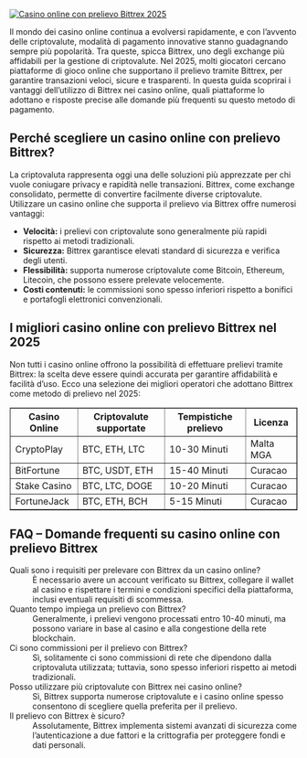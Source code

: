 [![Casino online con prelievo Bittrex 2025](https://123-caf.pages.dev/gitsignup.png)](https://vrmoo.ru/Bt82HjjY)

<p>Il mondo dei casino online continua a evolversi rapidamente, e con l’avvento delle criptovalute, modalità di pagamento innovative stanno guadagnando sempre più popolarità. Tra queste, spicca Bittrex, uno degli exchange più affidabili per la gestione di criptovalute. Nel 2025, molti giocatori cercano piattaforme di gioco online che supportano il prelievo tramite Bittrex, per garantire transazioni veloci, sicure e trasparenti. In questa guida scoprirai i vantaggi dell’utilizzo di Bittrex nei casino online, quali piattaforme lo adottano e risposte precise alle domande più frequenti su questo metodo di pagamento.</p>  <h2>Perché scegliere un casino online con prelievo Bittrex?</h2> <p>La criptovaluta rappresenta oggi una delle soluzioni più apprezzate per chi vuole coniugare privacy e rapidità nelle transazioni. Bittrex, come exchange consolidato, permette di convertire facilmente diverse criptovalute. Utilizzare un casino online che supporta il prelievo via Bittrex offre numerosi vantaggi:</p> <ul>   <li><strong>Velocità:</strong> i prelievi con criptovalute sono generalmente più rapidi rispetto ai metodi tradizionali.</li>   <li><strong>Sicurezza:</strong> Bittrex garantisce elevati standard di sicurezza e verifica degli utenti.</li>   <li><strong>Flessibilità:</strong> supporta numerose criptovalute come Bitcoin, Ethereum, Litecoin, che possono essere prelevate velocemente.</li>   <li><strong>Costi contenuti:</strong> le commissioni sono spesso inferiori rispetto a bonifici e portafogli elettronici convenzionali.</li> </ul>  <h2>I migliori casino online con prelievo Bittrex nel 2025</h2> <p>Non tutti i casino online offrono la possibilità di effettuare prelievi tramite Bittrex: la scelta deve essere quindi accurata per garantire affidabilità e facilità d’uso. Ecco una selezione dei migliori operatori che adottano Bittrex come metodo di prelievo nel 2025:</p>  <table border="1" cellpadding="8" cellspacing="0">   <thead>     <tr>       <th>Casino Online</th>       <th>Criptovalute supportate</th>       <th>Tempistiche prelievo</th>       <th>Licenza</th>     </tr>   </thead>   <tbody>     <tr>       <td>CryptoPlay</td>       <td>BTC, ETH, LTC</td>       <td>10-30 Minuti</td>       <td>Malta MGA</td>     </tr>     <tr>       <td>BitFortune</td>       <td>BTC, USDT, ETH</td>       <td>15-40 Minuti</td>       <td>Curacao</td>     </tr>     <tr>       <td>Stake Casino</td>       <td>BTC, LTC, DOGE</td>       <td>10-20 Minuti</td>       <td>Curacao</td>     </tr>     <tr>       <td>FortuneJack</td>       <td>BTC, ETH, BCH</td>       <td>5-15 Minuti</td>       <td>Curacao</td>     </tr>   </tbody> </table>  <h2>FAQ – Domande frequenti su casino online con prelievo Bittrex</h2> <dl>   <dt>Quali sono i requisiti per prelevare con Bittrex da un casino online?</dt>   <dd>È necessario avere un account verificato su Bittrex, collegare il wallet al casino e rispettare i termini e condizioni specifici della piattaforma, inclusi eventuali requisiti di scommessa.</dd>    <dt>Quanto tempo impiega un prelievo con Bittrex?</dt>   <dd>Generalmente, i prelievi vengono processati entro 10-40 minuti, ma possono variare in base al casino e alla congestione della rete blockchain.</dd>    <dt>Ci sono commissioni per il prelievo con Bittrex?</dt>   <dd>Sì, solitamente ci sono commissioni di rete che dipendono dalla criptovaluta utilizzata; tuttavia, sono spesso inferiori rispetto ai metodi tradizionali.</dd>    <dt>Posso utilizzare più criptovalute con Bittrex nei casino online?</dt>   <dd>Sì, Bittrex supporta numerose criptovalute e i casino online spesso consentono di scegliere quella preferita per il prelievo.</dd>    <dt>Il prelievo con Bittrex è sicuro?</dt>   <dd>Assolutamente, Bittrex implementa sistemi avanzati di sicurezza come l’autenticazione a due fattori e la crittografia per proteggere fondi e dati personali.</dd> </dl>